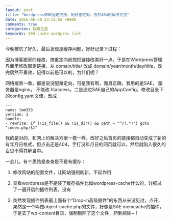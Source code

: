 ```yaml
---
layout: post
title: "Wordpress修改固定链接，配好重定向，依然404的解决方法"
date: 2016-06-30 23:52:58 +0800
comments: true
categories: 挨踢生涯
keywords: 404 cache wordprss link
---
```


今晚被坑了好久，最后发现是缓存问题，好好记录下过程：

因为博客搬家的缘故，搞重定向前想把链接改美好一点，于是在Wordpress管理界面里修改固定链接，从 domain/title/ 改成 domain/year/month/day/title，改完居然不奏效，记得以前是可以的，为什们呢？

网络搜索一番，都是说没配重定向，可是我有啊，而且正确，我用的是SAE， 服务器是nginx， 不能改.htaccess，二是通过SAE自己的AppConfig，修改目录下的config.yaml文佳，改成

``` plain
---
name: lmm333
version: 1
handle:
- rewrite: if (!is_file() && !is_dir() && path ~ "^/(.*)") goto "index.php/$1"
```

我的是对的，和网上的解决方案一模一样，改好之后首页的链接都自动变成了新的有年月日格式，但点击还是404，手打没年月日的网页就可以，然后就陷入很久的百思不得其解当中。

一会儿，有个思路是查查是不是有缓存：

1. 修改网站的配置文件，让网站强制刷新，不起作用

2. 查看wordpress是不是装了缓存插件比如wordpress-cache什么的，详细过了一遍开启的插件列表，没有

3. 突然发现插件列表最上面有个“Drop-in高级插件”的东西从来没见过，点开，果然是一个叫做object-cache.php的文件，好像是SAE memcache的插件，于是去了wp-content目录，强制删除了这个文件，药到病除~！